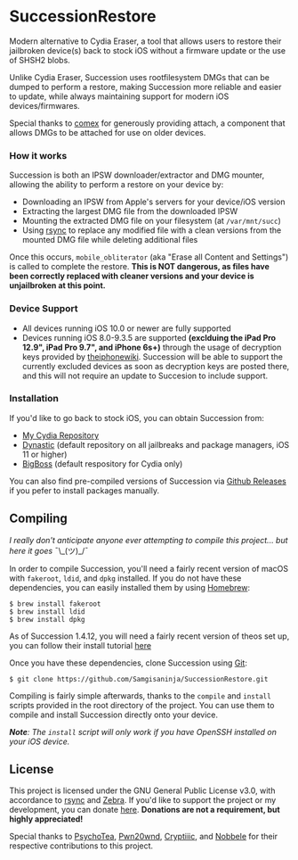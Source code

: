 # SuccessionRestore
Modern alternative to Cydia Eraser, a tool that allows users to restore their jailbroken device(s) back to stock iOS without a firmware update or the use of SHSH2 blobs.

Unlike Cydia Eraser, Succession uses rootfilesystem DMGs that can be dumped to perform a restore, making Succession more reliable and easier to update, while always maintaining support for modern iOS devices/firmwares.

Special thanks to [comex](https://github.com/comex) for generously providing attach, a component that allows DMGs to be attached for use on older devices.

### How it works
Succession is both an IPSW downloader/extractor and DMG mounter, allowing the ability to perform a restore on your device by:
- Downloading an IPSW from Apple's servers for your device/iOS version
- Extracting the largest DMG file from the downloaded IPSW
- Mounting the extracted DMG file on your filesystem (at `/var/mnt/succ`)
- Using [rsync](https://rsync.samba.org/) to replace any modified file with a clean versions from the mounted DMG file while deleting additional files

Once this occurs, `mobile_obliterator` (aka "Erase all Content and Settings") is called to complete the restore. **This is NOT dangerous, as files have been correctly replaced with cleaner versions and your device is unjailbroken at this point.**

### Device Support
- All devices running iOS 10.0 or newer are fully supported
- Devices running iOS 8.0-9.3.5 are supported **(exclduing the iPad Pro 12.9", iPad Pro 9.7", and iPhone 6s+)** through the usage of decryption keys provided by [theiphonewiki](https://www.theiphonewiki.com/). Succession will be able to support the currently excluded devices as soon as decryption keys are posted there, and this will not require an update to Succesion to include support.

### Installation
If you'd like to go back to stock iOS, you can obtain Succession from:
- [My Cydia Repository](https://samgisaninja.github.io/)
- [Dynastic](https://repo.dynastic.co) (default repository on all  jailbreaks and package managers, iOS 11 or higher)
- [BigBoss](https://apt.thebigboss.org/repofiles) (default respository for Cydia only)

You can also find pre-compiled versions of Succession via [Github Releases](https://github.com/Samgisaninja/SuccessionRestore/releases) if you pefer to install packages manually.

## Compiling
*I really don't anticipate anyone ever attempting to compile this project... but here it goes* ¯\\\_(ツ)_/¯

In order to compile Succession, you'll need a fairly recent version of macOS with `fakeroot`, `ldid`, and `dpkg` installed. If you do not have these dependencies, you can easily installed them by using [Homebrew](https://brew.sh):
```
$ brew install fakeroot
$ brew install ldid
$ brew install dpkg
```

As of Succession 1.4.12, you will need a fairly recent version of theos set up, you can follow their install tutorial [here](https://github.com/theos/theos/wiki/Installation-macOS)

Once you have these dependencies, clone Succession using [Git](https://git-scm.com/downloads):
```
$ git clone https://github.com/Samgisaninja/SuccessionRestore.git
```
Compiling is fairly simple afterwards, thanks to the `compile` and `install` scripts provided in the root directory of the project. You can use them to compile and install Succession directly onto your device.

***Note**: The `install` script will only work if you have OpenSSH installed on your iOS device.*

## License
This project is licensed under the GNU General Public License v3.0, with accordance to [rsync](https://rsync.samba.org/) and [Zebra](https://github.com/wstyres/Zebra). If you'd like to support the project or my development, you can donate [here](https://paypal.me/SamGardner4). **Donations are not a requirement, but highly appreciated!**

Special thanks to [PsychoTea](https://twitter.com/iBSparkes), [Pwn20wnd](https://twitter.com/Pwn20wnd), [Cryptiiic](https://github.com/Cryptiiiic), and [Nobbele](https://github.com/nobbele) for their respective contributions to this project.
